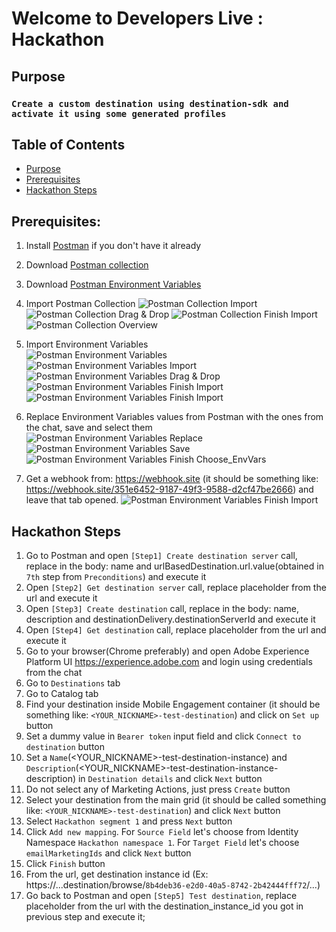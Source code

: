# Welcome to Developers Live : Hackathon

## Purpose
### `Create a custom destination using destination-sdk and activate it using some generated profiles`

## Table of Contents
- [Purpose](#purpose)
- [Prerequisites](#prerequisites)
- [Hackathon Steps](#hackathon-steps)

## Prerequisites:

1. Install [Postman](https://www.postman.com/downloads/) if you don't have it already
2. Download [Postman collection](https://github.com/developerhackathon2021/developerhackathon2021/blob/main/Hackathon.postman_collection.json)
3. Download [Postman Environment Variables](https://github.com/developerhackathon2021/developerhackathon2021/blob/main/Hackathon%202021%20Env%20Variables.postman_environment.json)
4. Import Postman Collection
   ![Postman Collection Import](pictures/postmanCollection1.png?raw=true)
   ![Postman Collection Drag & Drop](pictures/postmanCollection2.png?raw=true)
   ![Postman Collection Finish Import](pictures/postmanCollection3.png?raw=true)
   ![Postman Collection Overview](pictures/postmanCollection4.png?raw=true)  

5. Import Environment Variables  
   ![Postman Environment Variables](pictures/postmanEnvVars1.png?raw=true)
   ![Postman Environment Variables Import](pictures/postmanEnvVars2.png?raw=true)
   ![Postman Environment Variables Drag & Drop](pictures/postmanEnvVars3.png?raw=true)
   ![Postman Environment Variables Finish Import](pictures/postmanEnvVars4.png?raw=true)
   ![Postman Environment Variables Finish Import](pictures/postmanEnvVars5.png?raw=true)

6. Replace Environment Variables values from Postman with the ones from the chat, save and select them  
   ![Postman Environment Variables Replace](pictures/postmanReplaceEnvVars.png?raw=true)
   ![Postman Environment Variables Save](pictures/postmanReplaceEnvVars2.png?raw=true)
   ![Postman Environment Variables Finish Choose_EnvVars](pictures/postmanReplaceEnvVars3.png?raw=true)

7. Get a webhook from: https://webhook.site (it should be something like: https://webhook.site/351e6452-9187-49f3-9588-d2cf47be2666) and leave that tab opened.
   ![Postman Environment Variables Finish Import](pictures/webhookGenerator.png?raw=true)    

## Hackathon Steps
1. Go to Postman and open `[Step1] Create destination server` call, replace in the body: name and urlBasedDestination.url.value(obtained in `7th` step from `Preconditions`) and execute it 
2. Open `[Step2] Get destination server` call, replace placeholder from the url and execute it
3. Open `[Step3] Create destination` call, replace in the body: name, description and destinationDelivery.destinationServerId and execute it
4. Open `[Step4] Get destination` call, replace  placeholder from the url and execute it
5. Go to your browser(Chrome preferably) and open Adobe Experience Platform UI https://experience.adobe.com and login using credentials from the chat
6. Go to `Destinations` tab
7. Go to Catalog tab
8. Find your destination inside Mobile Engagement container (it should be something like: `<YOUR_NICKNAME>-test-destination`) and click on `Set up` button
9. Set a dummy value in `Bearer token` input field and click `Connect to destination` button
10. Set a `Name`(<YOUR_NICKNAME>-test-destination-instance) and `Description`(<YOUR_NICKNAME>-test-destination-instance-description) in `Destination details` and click `Next` button
11. Do not select any of Marketing Actions, just press `Create` button
12. Select your destination from the main grid (it should be called something like: `<YOUR_NICKNAME>-test-destination`) and click `Next` button
13. Select `Hackathon segment 1` and press `Next` button
14. Click `Add new mapping`. For `Source Field` let's choose from Identity Namespace `Hackathon namespace 1`. For `Target Field` let's choose `emailMarketingIds` and click `Next` button
15. Click `Finish` button
16. From the url, get destination instance id (Ex: https://...destination/browse/`8b4deb36-e2d0-40a5-8742-2b42444fff72`/...)
17. Go back to Postman and open `[Step5] Test destination`, replace placeholder from the url with the destination_instance_id you got in previous step and execute it;

